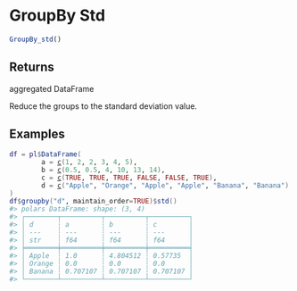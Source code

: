 # GroupBy Std

```r
GroupBy_std()
```

## Returns

aggregated DataFrame

Reduce the groups to the standard deviation value.

## Examples

<pre class='r-example'><code><span class='r-in'><span><span class='va'>df</span> <span class='op'>=</span> <span class='va'>pl</span><span class='op'>$</span><span class='fu'>DataFrame</span><span class='op'>(</span></span></span>
<span class='r-in'><span>        a <span class='op'>=</span> <span class='fu'><a href='https://rdrr.io/r/base/c.html'>c</a></span><span class='op'>(</span><span class='fl'>1</span>, <span class='fl'>2</span>, <span class='fl'>2</span>, <span class='fl'>3</span>, <span class='fl'>4</span>, <span class='fl'>5</span><span class='op'>)</span>,</span></span>
<span class='r-in'><span>        b <span class='op'>=</span> <span class='fu'><a href='https://rdrr.io/r/base/c.html'>c</a></span><span class='op'>(</span><span class='fl'>0.5</span>, <span class='fl'>0.5</span>, <span class='fl'>4</span>, <span class='fl'>10</span>, <span class='fl'>13</span>, <span class='fl'>14</span><span class='op'>)</span>,</span></span>
<span class='r-in'><span>        c <span class='op'>=</span> <span class='fu'><a href='https://rdrr.io/r/base/c.html'>c</a></span><span class='op'>(</span><span class='cn'>TRUE</span>, <span class='cn'>TRUE</span>, <span class='cn'>TRUE</span>, <span class='cn'>FALSE</span>, <span class='cn'>FALSE</span>, <span class='cn'>TRUE</span><span class='op'>)</span>,</span></span>
<span class='r-in'><span>        d <span class='op'>=</span> <span class='fu'><a href='https://rdrr.io/r/base/c.html'>c</a></span><span class='op'>(</span><span class='st'>"Apple"</span>, <span class='st'>"Orange"</span>, <span class='st'>"Apple"</span>, <span class='st'>"Apple"</span>, <span class='st'>"Banana"</span>, <span class='st'>"Banana"</span><span class='op'>)</span></span></span>
<span class='r-in'><span><span class='op'>)</span></span></span>
<span class='r-in'><span><span class='va'>df</span><span class='op'>$</span><span class='fu'>groupby</span><span class='op'>(</span><span class='st'>"d"</span>, maintain_order<span class='op'>=</span><span class='cn'>TRUE</span><span class='op'>)</span><span class='op'>$</span><span class='fu'>std</span><span class='op'>(</span><span class='op'>)</span></span></span>
<span class='r-out co'><span class='r-pr'>#&gt;</span> polars DataFrame: shape: (3, 4)</span>
<span class='r-out co'><span class='r-pr'>#&gt;</span> ┌────────┬──────────┬──────────┬──────────┐</span>
<span class='r-out co'><span class='r-pr'>#&gt;</span> │ d      ┆ a        ┆ b        ┆ c        │</span>
<span class='r-out co'><span class='r-pr'>#&gt;</span> │ ---    ┆ ---      ┆ ---      ┆ ---      │</span>
<span class='r-out co'><span class='r-pr'>#&gt;</span> │ str    ┆ f64      ┆ f64      ┆ f64      │</span>
<span class='r-out co'><span class='r-pr'>#&gt;</span> ╞════════╪══════════╪══════════╪══════════╡</span>
<span class='r-out co'><span class='r-pr'>#&gt;</span> │ Apple  ┆ 1.0      ┆ 4.804512 ┆ 0.57735  │</span>
<span class='r-out co'><span class='r-pr'>#&gt;</span> │ Orange ┆ 0.0      ┆ 0.0      ┆ 0.0      │</span>
<span class='r-out co'><span class='r-pr'>#&gt;</span> │ Banana ┆ 0.707107 ┆ 0.707107 ┆ 0.707107 │</span>
<span class='r-out co'><span class='r-pr'>#&gt;</span> └────────┴──────────┴──────────┴──────────┘</span>
 </code></pre>